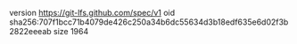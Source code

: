 version https://git-lfs.github.com/spec/v1
oid sha256:707f1bcc71b4079de426c250a34b6dc55634d3b18edf635e6d02f3b2822eeeab
size 1964
